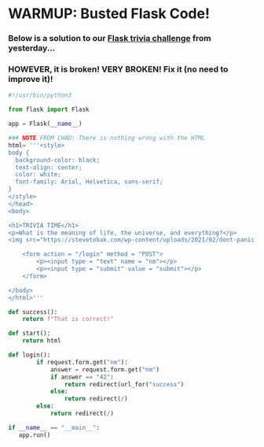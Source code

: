 # WARMUP: Busted Flask Code!

### Below is a solution to our [Flask trivia challenge](https://github.com/csfeeser/Python/blob/master/challenges/FLASK_challenge.md) from yesterday...
### HOWEVER, it is broken! VERY BROKEN! Fix it (no need to improve it)!

```python
#!/usr/bin/python3

from flask import Flask

app = Flask(__name__)

### NOTE FROM CHAD: There is nothing wrong with the HTML
html= '''<style>
body {
  background-color: black;
  text-align: center;
  color: white;
  font-family: Arial, Helvetica, sans-serif;
}
</style>
</head>
<body>

<h1>TRIVIA TIME</h1>
<p>What is the meaning of life, the universe, and everything?</p>
<img src="https://stevetobak.com/wp-content/uploads/2021/02/dont-panic.png" alt="Avatar" style="width:200px">

    <form action = "/login" method = "POST">
        <p><input type = "text" name = "nm"></p>
        <p><input type = "submit" value = "submit"></p>
    </form>

</body>
</html>'''

def success():
    return f"That is correct!"

def start():
    return html

def login():
        if request.form.get("nm"):
            answer = request.form.get("nm")
            if answer == "42":
                return redirect(url_for("success")
            else:
                return redirect(/)
        else:
            return redirect(/)

if __name__ == "__main__":
   app.run()
